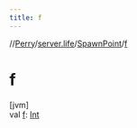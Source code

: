 ```yaml
---
title: f
---
```

//[Perry](../../../index.html)/[server.life](../index.html)/[SpawnPoint](index.html)/[f](f.html)



# f



[jvm]\
val [f](f.html): [Int](https://kotlinlang.org/api/latest/jvm/stdlib/kotlin/-int/index.html)




